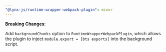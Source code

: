 ```yaml
---
"@lynx-js/runtime-wrapper-webpack-plugin": minor
---
```


**Breaking Changes**:

Add `backgroundChunks` option to `RuntimeWrapperWebpackPlugin`, which allows the plugin to inject `module.export = [bts exports]` into the background script.
